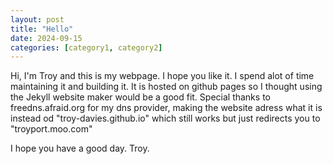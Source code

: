 ```yaml
---
layout: post
title: "Hello"
date: 2024-09-15
categories: [category1, category2]
---
```

Hi, I'm Troy and this is my webpage. I hope you like it. I spend alot of time maintaining it and building it. It is hosted on github pages so I thought using the Jekyll website maker would be a good fit. Special thanks to freedns.afraid.org for my dns provider, making the website adress what it is instead od "troy-davies.github.io" which still works but just redirects you to "troyport.moo.com"

I hope you have a good day.
Troy.
